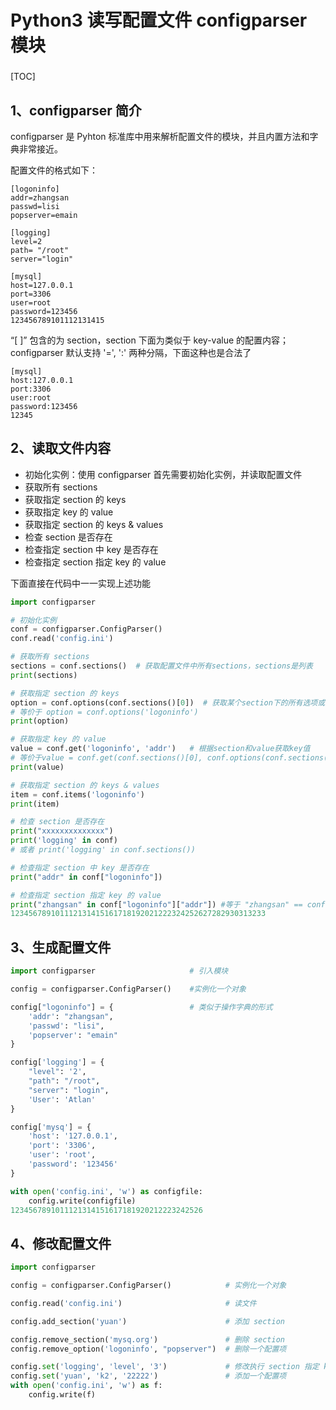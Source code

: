 # Python3 读写配置文件 configparser 模块

### 

[TOC]

## 1、configparser 简介

configparser 是 Pyhton 标准库中用来解析配置文件的模块，并且内置方法和字典非常接近。

配置文件的格式如下：

```shell
[logoninfo]
addr=zhangsan
passwd=lisi
popserver=emain

[logging]
level=2
path= "/root"
server="login"

[mysql]
host=127.0.0.1
port=3306
user=root
password=123456
123456789101112131415
```

“[ ]” 包含的为 section，section 下面为类似于 key-value 的配置内容；
configparser 默认支持 '=', ':' 两种分隔，下面这种也是合法了

```shell
[mysql]
host:127.0.0.1
port:3306
user:root
password:123456
12345
```

## 2、读取文件内容

- 初始化实例：使用 configparser 首先需要初始化实例，并读取配置文件
- 获取所有 sections
- 获取指定 section 的 keys
- 获取指定 key 的 value
- 获取指定 section 的 keys & values
- 检查 section 是否存在
- 检查指定 section 中 key 是否存在
- 检查指定 section 指定 key 的 value

下面直接在代码中一一实现上述功能

```python
import configparser

# 初始化实例
conf = configparser.ConfigParser()
conf.read('config.ini')

# 获取所有 sections
sections = conf.sections()  # 获取配置文件中所有sections，sections是列表
print(sections)

# 获取指定 section 的 keys
option = conf.options(conf.sections()[0])  # 获取某个section下的所有选项或value，
# 等价于 option = conf.options('logoninfo')
print(option)

# 获取指定 key 的 value
value = conf.get('logoninfo', 'addr')   # 根据section和value获取key值
# 等价于value = conf.get(conf.sections()[0], conf.options(conf.sections()[0])[0])
print(value)

# 获取指定 section 的 keys & values
item = conf.items('logoninfo')
print(item)

# 检查 section 是否存在
print("xxxxxxxxxxxxxx")
print('logging' in conf)
# 或者 print('logging' in conf.sections())

# 检查指定 section 中 key 是否存在
print("addr" in conf["logoninfo"])

# 检查指定 section 指定 key 的 value
print("zhangsan" in conf["logoninfo"]["addr"]) #等于 "zhangsan" == conf["logoninfo"]["addr"]
123456789101112131415161718192021222324252627282930313233
```

## 3、生成配置文件

```python
import configparser                     # 引入模块

config = configparser.ConfigParser()    #实例化一个对象

config["logoninfo"] = {                 # 类似于操作字典的形式
    'addr': "zhangsan",
    'passwd': "lisi",
    'popserver': "emain"
}

config['logging'] = {
    "level": '2',
    "path": "/root",
    "server": "login",
    'User': 'Atlan'
}

config['mysq'] = {
    'host': '127.0.0.1',
    'port': '3306',
    'user': 'root',
    'password': '123456'
}

with open('config.ini', 'w') as configfile:
    config.write(configfile)
1234567891011121314151617181920212223242526
```

## 4、修改配置文件

```python
import configparser

config = configparser.ConfigParser()			# 实例化一个对象

config.read('config.ini')                       # 读文件

config.add_section('yuan')                      # 添加 section

config.remove_section('mysq.org')               # 删除 section
config.remove_option('logoninfo', "popserver")  # 删除一个配置项

config.set('logging', 'level', '3')				# 修改执行 section 指定 key 的 value
config.set('yuan', 'k2', '22222')				# 添加一个配置项
with open('config.ini', 'w') as f:
    config.write(f)
```
